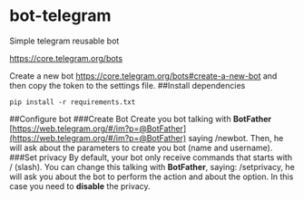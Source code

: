 # bot-telegram
Simple telegram reusable bot

https://core.telegram.org/bots

Create a new bot https://core.telegram.org/bots#create-a-new-bot
and then copy the token to the settings file.
##Install dependencies
```
pip install -r requirements.txt
```
##Configure bot
###Create Bot
Create you bot talking with **BotFather** [https://web.telegram.org/#/im?p=@BotFather](https://web.telegram.org/#/im?p=@BotFather) saying /newbot. Then, he will ask about the parameters to create you bot (name and username).
###Set privacy
By default, your bot only receive commands that starts with / (slash). You can change this talking with **BotFather**, saying: /setprivacy, he will ask you about the bot to perform the action and about the option. In this case you need to **disable** the privacy.
